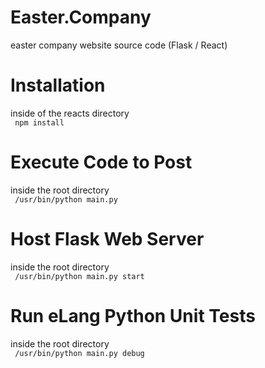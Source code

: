 # Easter.Company
easter company website source code (Flask / React) <br>

# Installation
inside of the reacts directory <br>
<code> npm install </code>

# Execute Code to Post
inside the root directory <br>
<code> /usr/bin/python main.py </code>

# Host Flask Web Server
inside the root directory <br>
<code> /usr/bin/python main.py start </code>

# Run eLang Python Unit Tests
inside the root directory <br>
<code> /usr/bin/python main.py debug </code>
